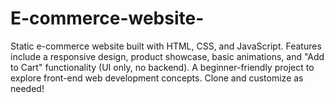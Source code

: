 # E-commerce-website-
Static e-commerce website built with HTML, CSS, and JavaScript. Features include a responsive design, product showcase, basic animations, and "Add to Cart" functionality (UI only, no backend). A beginner-friendly project to explore front-end web development concepts. Clone and customize as needed!
